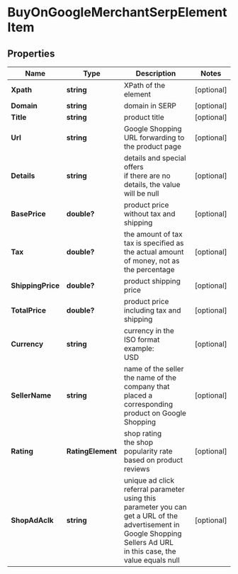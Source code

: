 # BuyOnGoogleMerchantSerpElementItem


## Properties

| Name | Type | Description | Notes |
|------------ | ------------- | ------------- | -------------|
**Xpath** | **string** | XPath of the element |[optional]|
**Domain** | **string** | domain in SERP |[optional]|
**Title** | **string** | product title |[optional]|
**Url** | **string** | Google Shopping URL forwarding to the product page |[optional]|
**Details** | **string** | details and special offers<br>if there are no details, the value will be null |[optional]|
**BasePrice** | **double?** | product price without tax and shipping |[optional]|
**Tax** | **double?** | the amount of tax<br>tax is specified as the actual amount of money, not as the percentage |[optional]|
**ShippingPrice** | **double?** | product shipping price |[optional]|
**TotalPrice** | **double?** | product price including tax and shipping |[optional]|
**Currency** | **string** | currency in the ISO format<br>example:<br>USD |[optional]|
**SellerName** | **string** | name of the seller<br>the name of the company that placed a corresponding product on Google Shopping |[optional]|
**Rating** | **RatingElement** | shop rating<br>the shop popularity rate based on product reviews |[optional]|
**ShopAdAclk** | **string** | unique ad click referral parameter<br>using this parameter you can get a URL of the advertisement in Google Shopping Sellers Ad URL<br>in this case, the value equals null |[optional]|